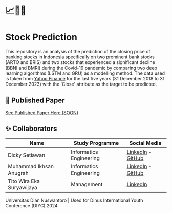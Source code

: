 # 📈💸🔎
# Stock Prediction

This repository is an analysis of the prediction of the closing price of banking stocks in Indonesia specifically on two prominent bank stocks (ARTO and BRIS) and two stocks that experienced a significant decline (BBNI and BMRI) during the Covid-19 pandemic by comparing two deep learning algorithms (LSTM and GRU) as a modelling method. The data used is taken from [Yahoo Finance](https://finance.yahoo.com/) for the last five years (31 December 2018 to 31 December 2023) with the 'Close' attribute as the target to be predicted.

## 📙 Published Paper

[See Published Paper Here (SOON)](https://)

## ✨ Collaborators

|              Name              |     Study Programme     |                                            Social Media                                                | 
| ------------------------------ | ----------------------- | ------------------------------------------------------------------------------------------------------ | 
| Dicky Setiawan                 | Informatics Engineering | [LinkedIn](https://www.linkedin.com/in/dickysstwn/) - [GitHub](https://github.com/dickysstwn)          |
| Muhammad Ikhsan Anugrah        | Informatics Engineering | [LinkedIn](https://www.linkedin.com/in/muhammadikhsananugrah/) - [GitHub](https://github.com/MikhsanA) |
| Tito Wira Eka Suryawijaya      | Management              | [LinkedIn](https://www.linkedin.com/in/titowes/)                                                       |

Universitas Dian Nuswantoro | Used for Dinus International Youth Conference (DIYC) 2024
